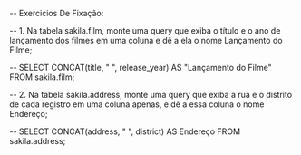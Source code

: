 -- Exercicios De Fixação: 

-- 1. Na tabela sakila.film, monte uma query que exiba o título e o ano de lançamento dos filmes em uma coluna e dê a ela o nome Lançamento do Filme;

-- SELECT CONCAT(title, " ", release_year) AS "Lançamento do Filme" FROM sakila.film;


-- 2. Na tabela sakila.address, monte uma query que exiba a rua e o distrito de cada registro em uma coluna apenas, e dê a essa coluna o nome Endereço;

-- SELECT CONCAT(address, " ", district) AS Endereço FROM sakila.address;